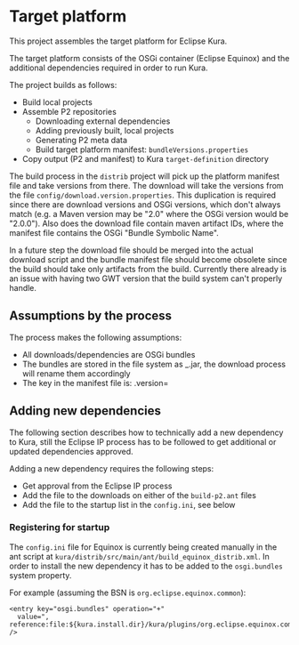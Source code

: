 # Target platform

This project assembles the target platform for Eclipse Kura.

The target platform consists of the OSGi container (Eclipse Equinox) and the additional
dependencies required in order to run Kura.

The project builds as follows:

 * Build local projects
 * Assemble P2 repositories
   * Downloading external dependencies
   * Adding previously built, local projects
   * Generating P2 meta data
   * Build target platform manifest: `bundleVersions.properties`
 * Copy output (P2 and manifest) to Kura `target-definition` directory
    
The build process in the `distrib` project will pick up the platform manifest file and
take versions from there. The download will take the versions from the file `config/download.version.properties`. This duplication is required since there are download versions and
OSGi versions, which don't always match (e.g. a Maven version may be "2.0" where the OSGi version
would be "2.0.0"). Also does the download file contain maven artifact IDs, where the manifest file
contains the OSGi "Bundle Symbolic Name".

In a future step the download file should be merged into the actual download script and the bundle manifest
file should become obsolete since the build should take only artifacts from the build. Currently there already
is an issue with having two GWT version that the build system can't properly handle.

## Assumptions by the process

The process makes the following assumptions:

 * All downloads/dependencies are OSGi bundles
 * The bundles are stored in the file system as <BSN>_<OSGI-VERSION>.jar, the download process will rename
   them accordingly
 * The key in the manifest file is: <BSN>.version=<OSGI-VERSION>

## Adding new dependencies

The following section describes how to technically add a new dependency to Kura, still the Eclipse IP
process has to be followed to get additional or updated dependencies approved.

Adding a new dependency requires the following steps:

 * Get approval from the Eclipse IP process
 * Add the file to the downloads on either of the `build-p2.ant` files
 * Add the file to the startup list in the `config.ini`, see below
 
### Registering for startup

The `config.ini` file for Equinox is currently being created manually in the ant script at `kura/distrib/src/main/ant/build_equinox_distrib.xml`. In order to install the new dependency it has to be added to the
`osgi.bundles` system property.

For example (assuming the BSN is `org.eclipse.equinox.common`):
```
<entry key="osgi.bundles" operation="+"
  value=", reference:file:${kura.install.dir}/kura/plugins/org.eclipse.equinox.common_${org.eclipse.equinox.common.version}.jar@1:start" />

```
